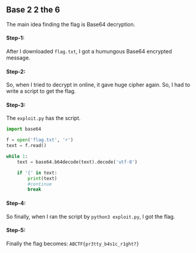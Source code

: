 ## Base 2 2 the 6
The main idea finding the flag is Base64 decryption.

#### Step-1:
After I downloaded `flag.txt`, I got a humungous Base64 encrypted message.

#### Step-2:
So, when I tried to decrypt in online, it gave huge cipher again. So, I had to write a script to get the flag. 

#### Step-3:
The `exploit.py` has the script.

```python
import base64

f = open('flag.txt', 'r')
text = f.read()

while 1:
    text = base64.b64decode(text).decode('utf-8')

    if '{' in text:
        print(text)
        #continue
        break
```
 
#### Step-4: 

So finally, when I ran the script by `python3 exploit.py`, I got the flag.

#### Step-5: 
Finally the flag becomes:
`ABCTF{pr3tty_b4s1c_r1ght?}`